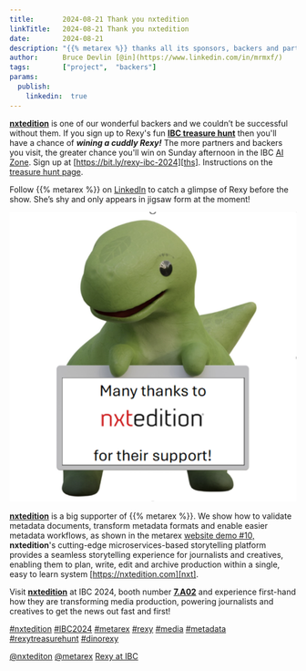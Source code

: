 ```yaml
---
title:       2024-08-21 Thank you nxtedition
linkTitle:   2024-08-21 Thank you nxtedition
date:        2024-08-21
description: "{{% metarex %}} thanks all its sponsors, backers and partners"
author:      Bruce Devlin [@in](https://www.linkedin.com/in/mrmxf/)
tags:        ["project",  "backers"]
params:
  publish:
    linkedin:  true
---
```


**[nxtedition][nxt]** is one of our wonderful backers and we couldn’t be successful
without them. If you sign up to Rexy's fun **[IBC treasure hunt][ths]** then
you'll have a chance of ***wining a cuddly Rexy!*** The more partners and
backers you visit, the greater chance you'll win on Sunday afternoon in the IBC
[AI Zone][rxydraw]. Sign up at [https://bit.ly/rexy-ibc-2024][ths].
Instructions on the [treasure hunt page][thp].

Follow {{% metarex %}} on [LinkedIn][limrx] to catch a glimpse of Rexy before
the show. She’s shy and only appears in jigsaw form at the moment!

<img class="ui centered bordered rounded image" src="featured-nxtedition.png" alt="nxtedition">

**[nxtedition][nxt]** is a big supporter of {{% metarex %}}. We show how to
validate metadata documents, transform metadata formats and enable easier
metadata workflows, as shown in the metarex [website demo #10,][dmo]
**nxtedition**'s cutting-edge microservices-based storytelling platform
provides a seamless storytelling experience for journalists and creatives,
enabling them to plan, write, edit and archive production within a single, easy
to learn system [https://nxtedition.com][nxt].

Visit **[nxtedition][nxtfp]** at IBC 2024, booth number **[7.A02][nxtfp]** and
experience first-hand how they are transforming media production, powering
journalists and creatives to get the news out fast and first!

[#nxtedition](https://www.linkedin.com/search/results/all/?keywords=%23nxtedition)
[#IBC2024](https://www.linkedin.com/search/results/all/?keywords=%23IBC2024)
[#metarex](https://www.linkedin.com/search/results/all/?keywords=%23metarex)
[#rexy](https://www.linkedin.com/search/results/all/?keywords=%23rexy)
[#media](https://www.linkedin.com/search/results/all/?keywords=%23media)
[#metadata](https://www.linkedin.com/search/results/all/?keywords=%23metadata)
[#rexytreasurehunt](https://www.linkedin.com/search/results/all/?keywords=%23rexytreasurehunt)
[#dinorexy](https://www.linkedin.com/search/results/all/?keywords=%23dinorexy)

<i class="linkedin icon"></i>[@nxtediton](https://www.linkedin.com/company/nxtedition/)
<i class="linkedin icon"></i>[@metarex][limrx]
<i class="linkedin icon"></i>[Rexy at IBC][lirxy]

[nxt]:    https://nxtedition.com
[nxtfp]:  https://ibc2024.mapyourshow.com/8_0/floorplan/?hallID=C&selectedBooth=7.A02

[dmo]:     https://metarex.media/app/demos/
[limrx]:   https://uk.linkedin.com/company/metarex-media
[lirxy]:   https://www.linkedin.com/search/results/all/?keywords=%23ibc20024%20%23metarex%20%23rexy
[rxydraw]: https://ibc2024.mapyourshow.com/8_0/floorplan/?st=keyword&hallID=J&sv=V-NOVA&selectedBooth=14.AI03
[ths]:     https://bit.ly/rexy-ibc-2024
[thp]:     /project/treasure-hunt/
